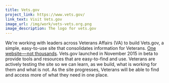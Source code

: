 ```yaml
---
title: Vets.gov
project_link: https://www.vets.gov/
link_text: Visit Vets.gov
image_url: /img/work/vets-vets.org.png
image_description: The logo for vets.gov
---
```


We're working with leaders across Veterans Affairs (VA) to build Vets.gov, a simple, easy-to-use site that consolidates information for Veterans. [One website&#8202;&mdash;&#8202;not thousands](https://www.vets.gov/playbook). Vets.gov launched in November 2015 in beta to provide tools and resources that are easy-to-find and use. Veterans are actively testing the site so we can learn, as we build, what is working for them and what is not. As the site progresses, Veterans will be able to find and access more of what they need in one place.
